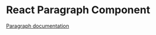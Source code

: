 <!-- @license CC0-1.0 -->

# React Paragraph Component

[Paragraph documentation](../../../css/src/components/paragraph/README.md)
